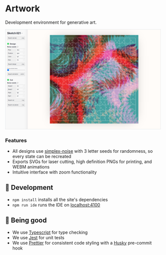 # Artwork

Development environment for generative art.

![Screenshot of interface](/screenshot.png?raw=true)

### Features

- All designs use [simplex-noise](https://www.npmjs.com/package/simplex-noise) with 3 letter seeds for randomness, so every state can be recreated
- Exports SVGs for laser cutting, high definition PNGs for printing, and WEBM animations
- Intuitive interface with zoom functionality

## :raised_hands: Development

- `npm install` installs all the site's dependencies
- `npm run ide` runs the IDE on [localhost:4100](http://localhost:4100)

## :construction_worker: Being good

- We use [Typescript](https://www.typescriptlang.org/) for type checking
- We use [Jest](https://jestjs.io/) for unit tests
- We use [Prettier](https://prettier.io/) for consistent code styling with a [Husky](https://typicode.github.io/husky/) pre-commit hook
